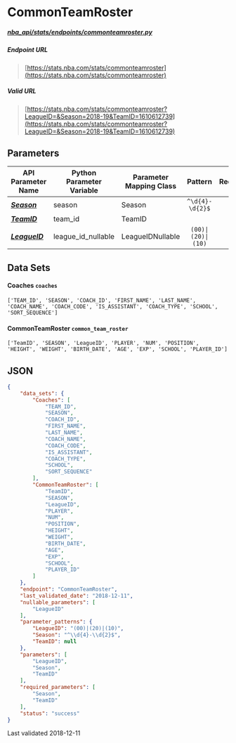 # CommonTeamRoster
##### [nba_api/stats/endpoints/commonteamroster.py](https://github.com/swar/nba_api/blob/master/nba_api/stats/endpoints/commonteamroster.py)

##### Endpoint URL
>[https://stats.nba.com/stats/commonteamroster](https://stats.nba.com/stats/commonteamroster)

##### Valid URL
>[https://stats.nba.com/stats/commonteamroster?LeagueID=&Season=2018-19&TeamID=1610612739](https://stats.nba.com/stats/commonteamroster?LeagueID=&Season=2018-19&TeamID=1610612739)

## Parameters
API Parameter Name | Python Parameter Variable | Parameter Mapping Class | Pattern | Required | Nullable
------------ | ------------ | ------------ | :-----------: | :---: | :---:
[_**Season**_](https://github.com/swar/nba_api/blob/master/docs/nba_api/stats/library/parameters.md#Season) | season | Season | `^\d{4}-\d{2}$` | `Y` |  | 
[_**TeamID**_](https://github.com/swar/nba_api/blob/master/docs/nba_api/stats/library/parameters.md#TeamID) | team_id | TeamID |  | `Y` |  | 
[_**LeagueID**_](https://github.com/swar/nba_api/blob/master/docs/nba_api/stats/library/parameters.md#LeagueID) | league_id_nullable | LeagueIDNullable | `(00)\|(20)\|(10)` |  | `Y` | 

## Data Sets
#### Coaches `coaches`
```text
['TEAM_ID', 'SEASON', 'COACH_ID', 'FIRST_NAME', 'LAST_NAME', 'COACH_NAME', 'COACH_CODE', 'IS_ASSISTANT', 'COACH_TYPE', 'SCHOOL', 'SORT_SEQUENCE']
```

#### CommonTeamRoster `common_team_roster`
```text
['TeamID', 'SEASON', 'LeagueID', 'PLAYER', 'NUM', 'POSITION', 'HEIGHT', 'WEIGHT', 'BIRTH_DATE', 'AGE', 'EXP', 'SCHOOL', 'PLAYER_ID']
```


## JSON
```json
{
    "data_sets": {
        "Coaches": [
            "TEAM_ID",
            "SEASON",
            "COACH_ID",
            "FIRST_NAME",
            "LAST_NAME",
            "COACH_NAME",
            "COACH_CODE",
            "IS_ASSISTANT",
            "COACH_TYPE",
            "SCHOOL",
            "SORT_SEQUENCE"
        ],
        "CommonTeamRoster": [
            "TeamID",
            "SEASON",
            "LeagueID",
            "PLAYER",
            "NUM",
            "POSITION",
            "HEIGHT",
            "WEIGHT",
            "BIRTH_DATE",
            "AGE",
            "EXP",
            "SCHOOL",
            "PLAYER_ID"
        ]
    },
    "endpoint": "CommonTeamRoster",
    "last_validated_date": "2018-12-11",
    "nullable_parameters": [
        "LeagueID"
    ],
    "parameter_patterns": {
        "LeagueID": "(00)|(20)|(10)",
        "Season": "^\\d{4}-\\d{2}$",
        "TeamID": null
    },
    "parameters": [
        "LeagueID",
        "Season",
        "TeamID"
    ],
    "required_parameters": [
        "Season",
        "TeamID"
    ],
    "status": "success"
}
```

Last validated 2018-12-11